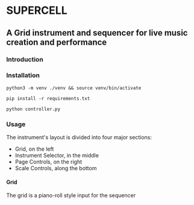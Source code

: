 # SUPERCELL

## A Grid instrument and sequencer for live music creation and performance

### Introduction



### Installation

`python3 -m venv ./venv && source venv/bin/activate`

`pip install -r requirements.txt`

`python controller.py`

### Usage

The instrument's layout is divided into four major sections:

- Grid, on the left
- Instrument Selector, in the middle
- Page Controls, on the right
- Scale Controls, along the bottom

#### Grid

The grid is a piano-roll style input for the sequencer

